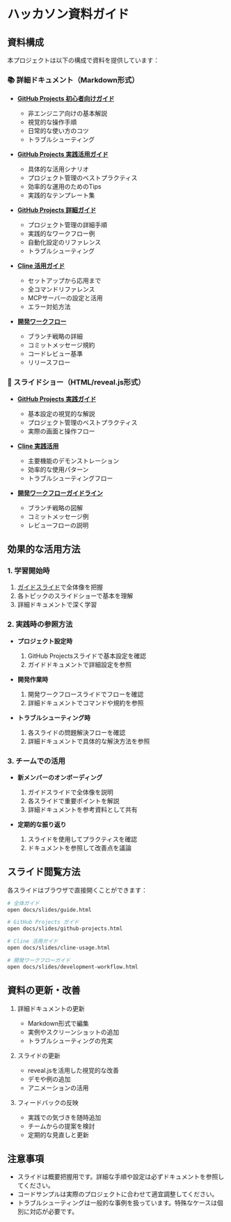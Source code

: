 # ハッカソン資料ガイド

## 資料構成

本プロジェクトは以下の構成で資料を提供しています：

### 📚 詳細ドキュメント（Markdown形式）

- **[GitHub Projects 初心者向けガイド](github-projects-beginner-guide.md)**
  - 非エンジニア向けの基本解説
  - 視覚的な操作手順
  - 日常的な使い方のコツ
  - トラブルシューティング

- **[GitHub Projects 実践活用ガイド](github-projects-practical-guide.md)**
  - 具体的な活用シナリオ
  - プロジェクト管理のベストプラクティス
  - 効率的な運用のためのTips
  - 実践的なテンプレート集

- **[GitHub Projects 詳細ガイド](github-projects-guide.md)**
  - プロジェクト管理の詳細手順
  - 実践的なワークフロー例
  - 自動化設定のリファレンス
  - トラブルシューティング

- **[Cline 活用ガイド](cline-usage-guide.md)**
  - セットアップから応用まで
  - 全コマンドリファレンス
  - MCPサーバーの設定と活用
  - エラー対処方法

- **[開発ワークフロー](development-workflow.md)**
  - ブランチ戦略の詳細
  - コミットメッセージ規約
  - コードレビュー基準
  - リリースフロー

### 🎦 スライドショー（HTML/reveal.js形式）

- **[GitHub Projects 実践ガイド](slides/github-projects.html)**
  - 基本設定の視覚的な解説
  - プロジェクト管理のベストプラクティス
  - 実際の画面と操作フロー
  
- **[Cline 実践活用](slides/cline-usage.html)**
  - 主要機能のデモンストレーション
  - 効率的な使用パターン
  - トラブルシューティングフロー

- **[開発ワークフローガイドライン](slides/development-workflow.html)**
  - ブランチ戦略の図解
  - コミットメッセージ例
  - レビューフローの説明

## 効果的な活用方法

### 1. 学習開始時
1. [ガイドスライド](slides/guide.html)で全体像を把握
2. 各トピックのスライドショーで基本を理解
3. 詳細ドキュメントで深く学習

### 2. 実践時の参照方法
- **プロジェクト設定時**
  1. GitHub Projectsスライドで基本設定を確認
  2. ガイドドキュメントで詳細設定を参照
  
- **開発作業時**
  1. 開発ワークフロースライドでフローを確認
  2. 詳細ドキュメントでコマンドや規約を参照

- **トラブルシューティング時**
  1. 各スライドの問題解決フローを確認
  2. 詳細ドキュメントで具体的な解決方法を参照

### 3. チームでの活用
- **新メンバーのオンボーディング**
  1. ガイドスライドで全体像を説明
  2. 各スライドで重要ポイントを解説
  3. 詳細ドキュメントを参考資料として共有

- **定期的な振り返り**
  1. スライドを使用してプラクティスを確認
  2. ドキュメントを参照して改善点を議論

## スライド閲覧方法

各スライドはブラウザで直接開くことができます：

```bash
# 全体ガイド
open docs/slides/guide.html

# GitHub Projects ガイド
open docs/slides/github-projects.html

# Cline 活用ガイド
open docs/slides/cline-usage.html

# 開発ワークフローガイド
open docs/slides/development-workflow.html
```

## 資料の更新・改善

1. 詳細ドキュメントの更新
   - Markdown形式で編集
   - 実例やスクリーンショットの追加
   - トラブルシューティングの充実

2. スライドの更新
   - reveal.jsを活用した視覚的な改善
   - デモや例の追加
   - アニメーションの活用

3. フィードバックの反映
   - 実践での気づきを随時追加
   - チームからの提案を検討
   - 定期的な見直しと更新

## 注意事項

- スライドは概要把握用です。詳細な手順や設定は必ずドキュメントを参照してください。
- コードサンプルは実際のプロジェクトに合わせて適宜調整してください。
- トラブルシューティングは一般的な事例を扱っています。特殊なケースは個別に対応が必要です。
